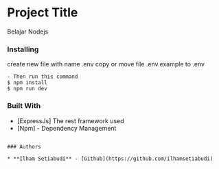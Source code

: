 # Project Title

Belajar Nodejs

### Installing

create new file with name .env
copy or move file .env.example to .env
```
- Then run this command
$ npm install
$ npm run dev
```

### Built With

* [ExpressJs] The rest framework used
* [Npm] - Dependency Management

```

### Authors

* **Ilham Setiabudi** - [Github](https://github.com/ilhamsetiabudi)
